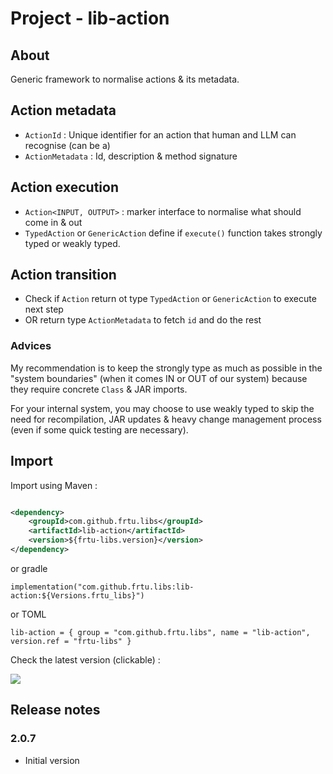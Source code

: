 # Project - lib-action

## About

Generic framework to normalise actions & its metadata.

## Action metadata

* `ActionId` : Unique identifier for an action that human and LLM can recognise (can be a)
* `ActionMetadata` : Id, description & method signature

## Action execution

* `Action<INPUT, OUTPUT>` : marker interface to normalise what should come in & out
* `TypedAction` or `GenericAction` define if `execute()` function takes strongly typed or weakly typed.

## Action transition

* Check if `Action` return ot type `TypedAction` or `GenericAction` to execute next step
* OR return type `ActionMetadata` to fetch `id` and do the rest

### Advices

My recommendation is to keep the strongly type as much as possible in the "system boundaries" (when it comes IN or OUT
of our system) because they require concrete `Class` & JAR imports.

For your internal system, you may choose to use weakly typed to skip the need for recompilation, JAR updates & heavy
change management process (even if some quick testing are necessary).

## Import

Import using Maven :

```XML

<dependency>
    <groupId>com.github.frtu.libs</groupId>
    <artifactId>lib-action</artifactId>
    <version>${frtu-libs.version}</version>
</dependency>
```

or gradle

```
implementation("com.github.frtu.libs:lib-action:${Versions.frtu_libs}")
```

or TOML

```
lib-action = { group = "com.github.frtu.libs", name = "lib-action", version.ref = "frtu-libs" }
```

Check the latest version (clickable) :

[<img src="https://img.shields.io/maven-central/v/com.github.frtu.libs/lib-action.svg?label=latest%20release%20:%20lib-action"/>](https://search.maven.org/#search%7Cga%7C1%7Ca%3A%22lib-utils%22+g%3A%22com.github.frtu.libs%22)

## Release notes

### 2.0.7

* Initial version
